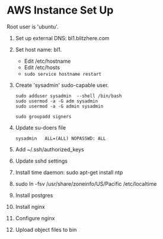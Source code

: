 
AWS Instance Set Up
===================
Root user is 'ubuntu'.

1.  Set up external DNS: bl1.blitzhere.com
2.  Set host name: bl1.
    - Edit /etc/hostname
    - Edit /etc/hosts
    - `sudo service hostname restart`
3.  Create 'sysadmin' sudo-capable user.

        sudo adduser sysadmin  --shell /bin/bash
        sudo usermod -a -G adm sysadmin
        sudo usermod -a -G admin sysadmin

        sudo groupadd signers

5.  Update su-doers file

        sysadmin   ALL=(ALL) NOPASSWD: ALL

6.  Add ~/.ssh/authorized_keys
7.  Update sshd settings
8.  Install time daemon:  sudo apt-get install ntp
9.  sudo  ln -fsv /usr/share/zoneinfo/US/Pacific /etc/localtime
10. Install postgres
11. Install nginx
13. Configure nginx
14. Upload object files to bin
